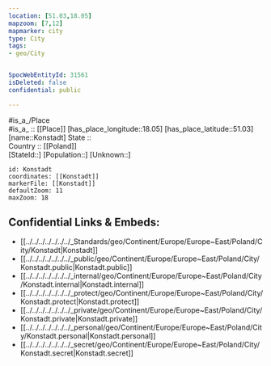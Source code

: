 ```yaml
---
location: [51.03,18.05] 
mapzoom: [7,12] 
mapmarker: city 
type: City
tags:
- geo/City


SpocWebEntityId: 31561
isDeleted: false
confidential: public

---
```

#is_a_/Place  
#is_a_ :: [[Place]] 
[has_place_longitude::18.05] 
[has_place_latitude::51.03] 
[name::Konstadt] 
State ::  
Country :: [[Poland]]  
[StateId::] 
[Population::] 
[Unknown::] 


```leaflet
id: Konstadt
coordinates: [[Konstadt]] 
markerFile: [[Konstadt]] 
defaultZoom: 11 
maxZoom: 18
```


## Confidential Links & Embeds: 
- [[../../../../../../../_Standards/geo/Continent/Europe/Europe~East/Poland/City/Konstadt|Konstadt]] 
- [[../../../../../../../_public/geo/Continent/Europe/Europe~East/Poland/City/Konstadt.public|Konstadt.public]] 
- [[../../../../../../../_internal/geo/Continent/Europe/Europe~East/Poland/City/Konstadt.internal|Konstadt.internal]] 
- [[../../../../../../../_protect/geo/Continent/Europe/Europe~East/Poland/City/Konstadt.protect|Konstadt.protect]] 
- [[../../../../../../../_private/geo/Continent/Europe/Europe~East/Poland/City/Konstadt.private|Konstadt.private]] 
- [[../../../../../../../_personal/geo/Continent/Europe/Europe~East/Poland/City/Konstadt.personal|Konstadt.personal]] 
- [[../../../../../../../_secret/geo/Continent/Europe/Europe~East/Poland/City/Konstadt.secret|Konstadt.secret]] 
